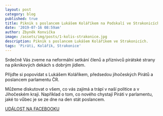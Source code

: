 ```yaml
---
layout: post
category: blog
published: true
title: Piknik s poslancem Lukášem Koláříkem na Podskalí ve Strakonicích
date: '2019-07-16 08:59am'
author: Zbyněk Konvička
image: /assets/img/posts/1-kolis-strakonice.jpg
description: Piknik s poslancem Lukášem Koláříkem ve Strakonicích.
tags: 'Piráti, Kolářík, Strakonice'
---
```

Srdečně Vás zveme na neformální setkání členů a příznivců pirátské strany na piknikových dekách s dobrým jídlem.

Přijďte si popovídat s Lukášem Koláříkem, předsedou jihočeských Pirátů a poslancem parlamentu ČR.

Můžeme diskutovat o všem, co vás zajímá a trápí v naší politice a v Jihočeském kraji. Například o tom, co nového chystají Piráti v parlamentu, jaké to vůbec je se ze dne na den stát poslancem. 

[UDÁLOST NA FACEBOOKU](https://www.facebook.com/events/329352781286815/)
